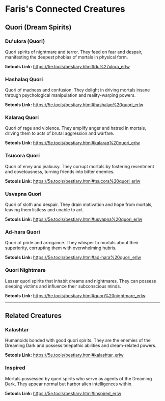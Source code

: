 # Faris's Connected Creatures

## Quori (Dream Spirits)

### Du'ulora (Quori)
Quori spirits of nightmare and terror. They feed on fear and despair, manifesting the deepest phobias of mortals in physical form.

**5etools Link:** https://5e.tools/bestiary.html#du%27ulora_erlw

### Hashalaq Quori
Quori of madness and confusion. They delight in driving mortals insane through psychological manipulation and reality-warping powers.

**5etools Link:** https://5e.tools/bestiary.html#hashalaq%20quori_erlw

### Kalaraq Quori
Quori of rage and violence. They amplify anger and hatred in mortals, driving them to acts of brutal aggression and warfare.

**5etools Link:** https://5e.tools/bestiary.html#kalaraq%20quori_erlw

### Tsucora Quori
Quori of envy and jealousy. They corrupt mortals by fostering resentment and covetousness, turning friends into bitter enemies.

**5etools Link:** https://5e.tools/bestiary.html#tsucora%20quori_erlw

### Usvapna Quori
Quori of sloth and despair. They drain motivation and hope from mortals, leaving them listless and unable to act.

**5etools Link:** https://5e.tools/bestiary.html#usvapna%20quori_erlw

### Ad-hara Quori
Quori of pride and arrogance. They whisper to mortals about their superiority, corrupting them with overwhelming hubris.

**5etools Link:** https://5e.tools/bestiary.html#ad-hara%20quori_erlw

### Quori Nightmare
Lesser quori spirits that inhabit dreams and nightmares. They can possess sleeping victims and influence their subconscious minds.

**5etools Link:** https://5e.tools/bestiary.html#quori%20nightmare_erlw

---

## Related Creatures

### Kalashtar
Humanoids bonded with good quori spirits. They are the enemies of the Dreaming Dark and possess telepathic abilities and dream-related powers.

**5etools Link:** https://5e.tools/bestiary.html#kalashtar_erlw

### Inspired
Mortals possessed by quori spirits who serve as agents of the Dreaming Dark. They appear normal but harbor alien intelligences within.

**5etools Link:** https://5e.tools/bestiary.html#inspired_erlw